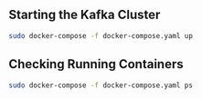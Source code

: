 ## Starting the Kafka Cluster

```sh
sudo docker-compose -f docker-compose.yaml up
```

## Checking Running Containers

```sh
sudo docker-compose -f docker-compose.yaml ps
```